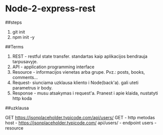 # Node-2-express-rest

##steps

1. git init
2. npm init -y

##Terms

1. REST - restful state transfer. standartas kaip aplikacijos bendrauja tarpusavyje.
2. API - application programming interface
3. Resource - informacijos vienetas arba grupe. Pvz.: posts, books, comments...
4. Request- siunciama uzklausa kliento i Node(back'a). gali uteti parametrus ir body.
5. Response - musu atsakymas i request'a. Pranest i apie klaida, nustatyti http koda

##uzklausa

GET https://jsonplaceholder.typicode.com/api/users/
GET - http metodas
host - https://jsonplaceholder.typicode.com/
api/users/ - endpoint
users - resource
